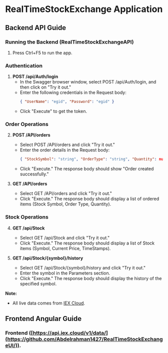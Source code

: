 # RealTimeStockExchange Application

## Backend API Guide

### Running the Backend (RealTimeStockExchangeAPI)
1. Press Ctrl+F5 to run the app.

### Authentication
1. **POST /api/Auth/login**
   - In the Swagger browser window, select POST /api/Auth/login, and then click on "Try it out."
   - Enter the following credentials in the Request body:
     ```json
     { "UserName": "egid", "Password": "egid" }
     ```
   - Click "Execute" to get the token.

### Order Operations
2. **POST /API/orders**
   - Select POST /API/orders and click "Try it out."
   - Enter the order details in the Request body:
     ```json
     { "StockSymbol": "string", "OrderType": "string", "Quantity": number }
     ```
   - Click "Execute." The response body should show "Order created successfully."

3. **GET /API/orders**
   - Select GET /API/orders and click "Try it out."
   - Click "Execute." The response body should display a list of ordered items (Stock Symbol, Order Type, Quantity).

### Stock Operations
4. **GET /api/Stock**
   - Select GET /api/Stock and click "Try it out."
   - Click "Execute." The response body should display a list of Stock items (Symbol, Current Price, TimeStamps).

5. **GET /api/Stock/{symbol}/history**
   - Select GET /api/Stock/{symbol}/history and click "Try it out."
   - Enter the symbol in the Parameters section.
   - Click "Execute." The response body should display the history of the specified symbol.

**Note:**
- All live data comes from [IEX Cloud](https://api.iex.cloud/v1/data/).

## Frontend Angular Guide

### Frontend ([https://api.iex.cloud/v1/data/](https://github.com/Abdelrahman1427/RealTimeStockExchangeUI/)).


